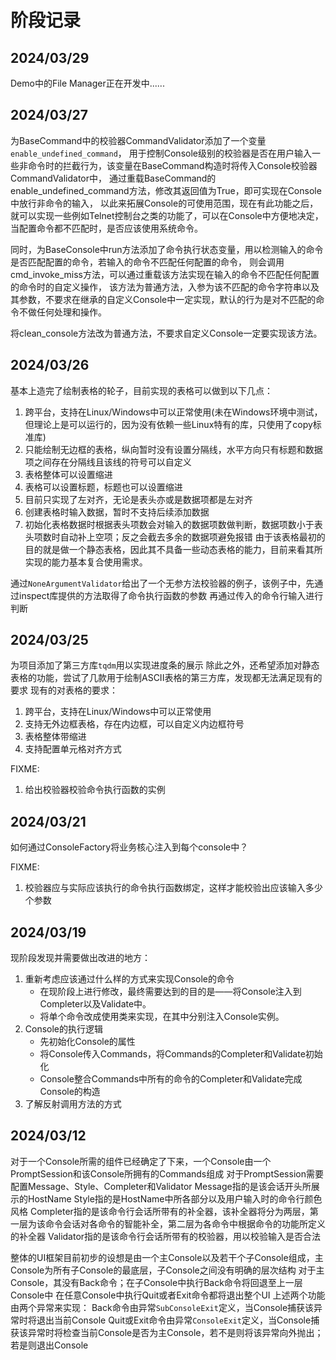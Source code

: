 # 阶段记录

## 2024/03/29

Demo中的File Manager正在开发中......



## 2024/03/27
为BaseCommand中的校验器CommandValidator添加了一个变量``` enable_undefined_command ```，
用于控制Console级别的校验器是否在用户输入一些非命令时的拦截行为，该变量在BaseCommand构造时将传入Console校验器CommandValidator中，
通过重载BaseCommand的enable_undefined_command方法，修改其返回值为True，即可实现在Console中放行非命令的输入，
以此来拓展Console的可使用范围，现在有此功能之后，就可以实现一些例如Telnet控制台之类的功能了，可以在Console中方便地决定，
当配置命令都不匹配时，是否应该使用系统命令。

同时，为BaseConsole中run方法添加了命令执行状态变量，用以检测输入的命令是否匹配配置的命令，若输入的命令不匹配任何配置的命令，
则会调用cmd_invoke_miss方法，可以通过重载该方法实现在输入的命令不匹配任何配置的命令时的自定义操作，
该方法为普通方法，入参为该不匹配的命令字符串以及其参数，不要求在继承的自定义Console中一定实现，默认的行为是对不匹配的命令不做任何处理和操作。

将clean_console方法改为普通方法，不要求自定义Console一定要实现该方法。

## 2024/03/26
基本上造完了绘制表格的轮子，目前实现的表格可以做到以下几点：
1. 跨平台，支持在Linux/Windows中可以正常使用(未在Windows环境中测试，但理论上是可以运行的，因为没有依赖一些Linux特有的库，只使用了copy标准库)
2. 只能绘制无边框的表格，纵向暂时没有设置分隔线，水平方向只有标题和数据项之间存在分隔线且该线的符号可以自定义
3. 表格整体可以设置缩进
4. 表格可以设置标题，标题也可以设置缩进
5. 目前只实现了左对齐，无论是表头亦或是数据项都是左对齐
6. 创建表格时输入数据，暂时不支持后续添加数据
7. 初始化表格数据时根据表头项数会对输入的数据项数做判断，数据项数小于表头项数时自动补上空项；反之会截去多余的数据项避免报错
由于该表格最初的目的就是做一个静态表格，因此其不具备一些动态表格的能力，目前来看其所实现的能力基本复合使用需求。

通过``` NoneArgumentValidator ```给出了一个无参方法校验器的例子，该例子中，先通过inspect库提供的方法取得了命令执行函数的参数
再通过传入的命令行输入进行判断

## 2024/03/25
为项目添加了第三方库``` tqdm ```用以实现进度条的展示
除此之外，还希望添加对静态表格的功能，尝试了几款用于绘制ASCII表格的第三方库，发现都无法满足现有的要求
现有的对表格的要求：
1. 跨平台，支持在Linux/Windows中可以正常使用
2. 支持无外边框表格，存在内边框，可以自定义内边框符号
3. 表格整体带缩进
4. 支持配置单元格对齐方式

FIXME:
1. 给出校验器校验命令执行函数的实例

## 2024/03/21
如何通过ConsoleFactory将业务核心注入到每个console中？

FIXME:
1. 校验器应与实际应该执行的命令执行函数绑定，这样才能校验出应该输入多少个参数

## 2024/03/19
现阶段发现并需要做出改进的地方：
1. 重新考虑应该通过什么样的方式来实现Console的命令
   - 在现阶段上进行修改，最终需要达到的目的是——将Console注入到Completer以及Validate中。
   - 将单个命令改成使用类来实现，在其中分别注入Console实例。
2. Console的执行逻辑
   - 先初始化Console的属性
   - 将Console传入Commands，将Commands的Completer和Validate初始化
   - Console整合Commands中所有的命令的Completer和Validate完成Console的构造
3. 了解反射调用方法的方式

## 2024/03/12
对于一个Console所需的组件已经确定了下来，一个Console由一个PromptSession和该Console所拥有的Commands组成
对于PromptSession需要配置Message、Style、Completer和Validator
Message指的是该会话开头所展示的HostName
Style指的是HostName中所各部分以及用户输入时的命令行颜色风格
Completer指的是该命令行会话所带有的补全器，该补全器将分为两层，第一层为该命令会话对各命令的智能补全，第二层为各命令中根据命令的功能所定义的补全器
Validator指的是该命令行会话所带有的校验器，用以校验输入是否合法

整体的UI框架目前初步的设想是由一个主Console以及若干个子Console组成，主Console为所有子Console的最底层，子Console之间没有明确的层次结构
对于主Console，其没有Back命令；在子Console中执行Back命令将回退至上一层Console中
在任意Console中执行Quit或者Exit命令都将退出整个UI
上述两个功能由两个异常来实现：
Back命令由异常``` SubConsoleExit ```定义，当Console捕获该异常时将退出当前Console
Quit或Exit命令由异常``` ConsoleExit ```定义，当Console捕获该异常时将检查当前Console是否为主Console，若不是则将该异常向外抛出；若是则退出Console
